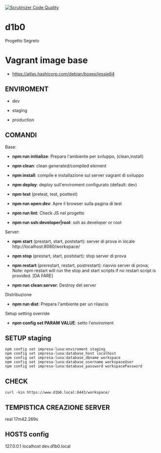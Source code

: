 [![Scrutinizer Code Quality](https://scrutinizer-ci.com/g/BitPrepared/d1b0/badges/quality-score.png?b=master)](https://scrutinizer-ci.com/g/BitPrepared/d1b0/?branch=master)

# d1b0
Progetto Segreto


# Vagrant image base

 * https://atlas.hashicorp.com/debian/boxes/jessie64

## ENVIROMENT

  * dev

  * staging

  * production

## COMANDI

Base:

  * **npm run initialize**: Prepara l'ambiente per sviluppo, (clean,install)

  * **npm clean**: clean generated/compiled element

  * **npm install**: compile e installazione sul server vagrant di sviluppo

  * **npm deploy**: deploy sull'enviroment configurato (default: dev)

  * **npm test** (pretest, test, posttest)

  * **npm run open:dev**: Apre il browser sulla pagina di test

  * **npm run lint**: Check JS nel progetto

  * **npm run ssh:developer|root**: ssh as developer or root

Server:

  * **npm start** (prestart, start, poststart): server di prova in locale http://localhost:8080/workspace/

  * **npm stop** (prestart, start, poststart): stop server di prova

  * **npm restart** (prerestart, restart, postrestart): riavvio server di prova; Note: npm restart will run the stop and start scripts if no restart script is provided. [DA FARE]

  * **npm run clean:server**: Destroy del server

Distribuzione

  * **npm run dist**: Prepara l'ambiente per un rilascio

Setup setting override

  * **npm config set PARAM VALUE**: setto l'enviroment


## SETUP staging

```
npm config set impresa-luna:enviroment staging
npm config set impresa-luna:database_host localhost
npm config set impresa-luna:database_dbname workspace
npm config set impresa-luna:database_username workspaceUser
npm config set impresa-luna:database_password workspacePassword
```

## CHECK

~~~
curl -kin https://www.d1b0.local:8443/workspace/
~~~

## TEMPISTICA CREAZIONE SERVER

  real	17m42.269s

## HOSTS config

127.0.0.1 localhost dev.d1b0.local
